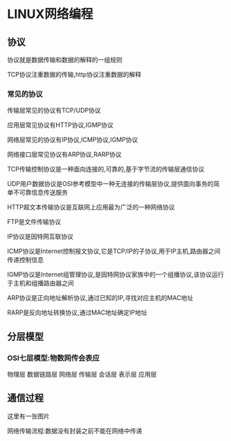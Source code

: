 # LINUX网络编程

## 协议

协议就是数据传输和数据的解释的一组规则

TCP协议注重数据的传输,http协议注重数据的解释

### 常见的协议

传输层常见的协议有TCP/UDP协议

应用层常见协议有HTTP协议,IGMP协议

网络层常见的协议有IP协议,ICMP协议,IGMP协议

网络接口层常见协议有ARP协议,RARP协议

TCP传输控制协议是一种面向连接的,可靠的,基于字节流的传输层通信协议

UDP用户数据协议是OSI参考模型中一种无连接的传输层协议,提供面向事务的简单不可靠信息传送服务

HTTP超文本传输协议是互联网上应用最为广泛的一种网络协议

FTP是文件传输协议

IP协议是因特网互联协议

ICMP协议是Internet控制报文协议,它是TCP/IP的子协议,用于IP主机,路由器之间传递控制信息

IGMP协议是Internet组管理协议,是因特网协议家族中的一个组播协议,该协议运行于主机和组播路由器之间

ARP协议是正向地址解析协议,通过已知的IP,寻找对应主机的MAC地址

RARP是反向地址转换协议,通过MAC地址确定IP地址

## 分层模型

### OSI七层模型:物数网传会表应

物理层  数据链路层  网络层  传输层  会话层  表示层  应用层

## 通信过程

这里有一张图片

网络传输流程:数据没有封装之前不能在网络中传递